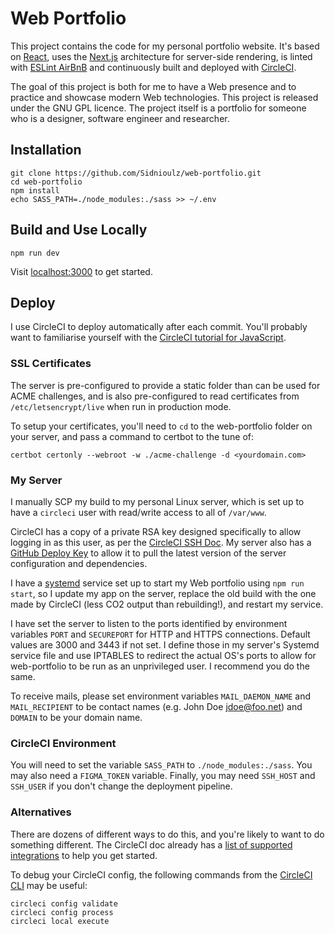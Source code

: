 # Web Portfolio

This project contains the code for my personal portfolio website. It's based on [React](https://reactjs.org/), uses the [Next.js](https://nextjs.org/) architecture for server-side rendering, is linted with [ESLint AirBnB](https://www.npmjs.com/package/eslint-config-airbnb) and continuously built and deployed with [CircleCI](https://circleci.com).

The goal of this project is both for me to have a Web presence and to practice and showcase modern Web technologies. This project is released under the GNU GPL licence. The project itself is a portfolio for someone who is a designer, software engineer and researcher.


## Installation

```
git clone https://github.com/Sidnioulz/web-portfolio.git
cd web-portfolio
npm install
echo SASS_PATH=./node_modules:./sass >> ~/.env
```

## Build and Use Locally

```
npm run dev
```

Visit [localhost:3000](localhost:3000) to get started.


## Deploy

I use CircleCI to deploy automatically after each commit. You'll probably want to familiarise yourself with the [CircleCI tutorial for JavaScript](https://circleci.com/docs/2.0/language-javascript/).

### SSL Certificates
The server is pre-configured to provide a static folder than can be used for ACME challenges, and is also pre-configured to read certificates from `/etc/letsencrypt/live` when run in production mode.

To setup your certificates, you'll need to `cd` to the web-portfolio folder on your server, and pass a command to certbot to the tune of:
```
certbot certonly --webroot -w ./acme-challenge -d <yourdomain.com>
```


### My Server

I manually SCP my build to my personal Linux server, which is set up to have a `circleci` user with read/write access to all of `/var/www`.

CircleCI has a copy of a private RSA key designed specifically to allow logging in as this user, as per the [CircleCI SSH Doc](https://circleci.com/docs/2.0/add-ssh-key/). My server also has a [GitHub Deploy Key](https://developer.github.com/v3/guides/managing-deploy-keys) to allow it to pull the latest version of the server configuration and dependencies.

I have a [systemd](https://www.freedesktop.org/wiki/Software/systemd/) service set up to start my Web portfolio using `npm run start`, so I update my app on the server, replace the old build with the one made by CircleCI (less CO2 output than rebuilding!), and restart my service.

I have set the server to listen to the ports identified by environment variables `PORT` and `SECUREPORT` for HTTP and HTTPS connections. Default values are 3000 and 3443 if not set. I define those in my server's Systemd service file and use IPTABLES to redirect the actual OS's ports to allow for web-portfolio to be run as an unprivileged user. I recommend you do the same.

To receive mails, please set environment variables `MAIL_DAEMON_NAME` and `MAIL_RECIPIENT` to be contact names (e.g. John Doe <jdoe@foo.net>) and `DOMAIN` to be your domain name.

### CircleCI Environment

You will need to set the variable `SASS_PATH` to `./node_modules:./sass`. You may also need a `FIGMA_TOKEN` variable. Finally, you may need `SSH_HOST` and `SSH_USER` if you don't change the deployment pipeline.

### Alternatives

There are dozens of different ways to do this, and you're likely to want to do something different. The CircleCI doc already has a [list of supported integrations](https://circleci.com/docs/2.0/deployment-integrations/) to help you get started.

To debug your CircleCI config, the following commands from the [CircleCI CLI](https://circleci.com/docs/2.0/local-cli/) may be useful:

```
circleci config validate
circleci config process
circleci local execute
```

